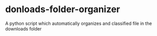 # donloads-folder-organizer
A python script which automatically organizes and classified file in the downloads folder
